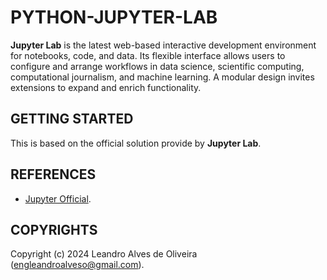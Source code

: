 # PYTHON-JUPYTER-LAB

**Jupyter Lab** is the latest web-based interactive development environment for notebooks, code, and data. Its flexible interface allows users to configure and arrange workflows in data science, scientific computing, computational journalism, and machine learning. A modular design invites extensions to expand and enrich functionality.

## GETTING STARTED

This is based on the official solution provide by **Jupyter Lab**.

## REFERENCES
- [Jupyter Official](https://jupyter.org/).

## COPYRIGHTS
Copyright (c) 2024 Leandro Alves de Oliveira (engleandroalveso@gmail.com).